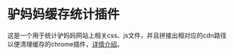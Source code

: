 # 驴妈妈缓存统计插件

这是一个用于统计驴妈妈网站上相关css、js文件，并且拼接出相对应的cdn路径以便清理缓存的chrome插件，[详情介绍](http://www.yinhanchun.com/tools/lvmama-crawler/)。
